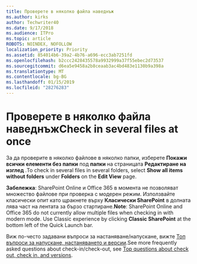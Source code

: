 ```yaml
---
title: Проверете в няколко файла наведнъж
ms.author: kirks
author: Techwriter40
ms.date: 9/17/2018
ms.audience: ITPro
ms.topic: article
ROBOTS: NOINDEX, NOFOLLOW
localization_priority: Priority
ms.assetid: 854014b6-39a2-4b76-a696-ecc3ab7251fd
ms.openlocfilehash: b2ccc2428435578a9932999a37f55ebec2d73537
ms.sourcegitcommit: d6ea5e9458a2b8ceaab3ac4bd483e1130b9a398a
ms.translationtype: MT
ms.contentlocale: bg-BG
ms.lasthandoff: 01/15/2019
ms.locfileid: "28276283"
---
```

# <a name="check-in-several-files-at-once"></a><span data-ttu-id="b1e32-102">Проверете в няколко файла наведнъж</span><span class="sxs-lookup"><span data-stu-id="b1e32-102">Check in several files at once</span></span>

<span data-ttu-id="b1e32-103">За да проверите в няколко файлове в няколко папки, изберете **Покажи всички елементи без папки** под **папки** на страницата **Редактиране на изглед** .</span><span class="sxs-lookup"><span data-stu-id="b1e32-103">To check in several files in several folders, select **Show all items without folders** under **Folders** on the **Edit View** page.</span></span> 
  
 <span data-ttu-id="b1e32-p101">**Забележка**: SharePoint Online и Office 365 в момента не позволяват множество файлове при проверка с модерен режим. Използвайте класически опит като щракнете върху **Класически SharePoint** в долната лява част на лентата за бързо стартиране.</span><span class="sxs-lookup"><span data-stu-id="b1e32-p101">**Note**: SharePoint Online and Office 365 do not currently allow multiple files when checking in with modern mode. Use Classic experience by clicking **Classic SharePoint** at the bottom left of the Quick Launch bar.</span></span> 
  
<span data-ttu-id="b1e32-106">Виж по-често задавани въпроси за настаняване/напускане, вижте [Топ въпроси за напускане, настаняването и версии](https://go.microsoft.com/fwlink/?linkid=2018786).</span><span class="sxs-lookup"><span data-stu-id="b1e32-106">See more frequently asked questions about check-in/check-out, see [Top questions about check out, check in, and versions](https://go.microsoft.com/fwlink/?linkid=2018786).</span></span>
  

